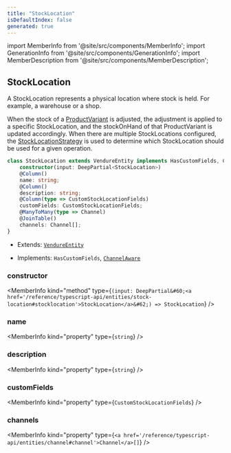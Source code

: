 ```yaml
---
title: "StockLocation"
isDefaultIndex: false
generated: true
---
```

<!-- This file was generated from the Vendure source. Do not modify. Instead, re-run the "docs:build" script -->
import MemberInfo from '@site/src/components/MemberInfo';
import GenerationInfo from '@site/src/components/GenerationInfo';
import MemberDescription from '@site/src/components/MemberDescription';


## StockLocation

<GenerationInfo sourceFile="packages/core/src/entity/stock-location/stock-location.entity.ts" sourceLine="21" packageName="@vendure/core" />

A StockLocation represents a physical location where stock is held. For example, a warehouse or a shop.

When the stock of a <a href='/reference/typescript-api/entities/product-variant#productvariant'>ProductVariant</a> is adjusted, the adjustment is applied to a specific StockLocation,
and the stockOnHand of that ProductVariant is updated accordingly. When there are multiple StockLocations
configured, the <a href='/reference/typescript-api/products-stock/stock-location-strategy#stocklocationstrategy'>StockLocationStrategy</a> is used to determine which StockLocation should be used for
a given operation.

```ts title="Signature"
class StockLocation extends VendureEntity implements HasCustomFields, ChannelAware {
    constructor(input: DeepPartial<StockLocation>)
    @Column()
    name: string;
    @Column()
    description: string;
    @Column(type => CustomStockLocationFields)
    customFields: CustomStockLocationFields;
    @ManyToMany(type => Channel)
    @JoinTable()
    channels: Channel[];
}
```
* Extends: <code><a href='/reference/typescript-api/entities/vendure-entity#vendureentity'>VendureEntity</a></code>


* Implements: <code>HasCustomFields</code>, <code><a href='/reference/typescript-api/entities/interfaces#channelaware'>ChannelAware</a></code>



<div className="members-wrapper">

### constructor

<MemberInfo kind="method" type={`(input: DeepPartial&#60;<a href='/reference/typescript-api/entities/stock-location#stocklocation'>StockLocation</a>&#62;) => StockLocation`}   />


### name

<MemberInfo kind="property" type={`string`}   />


### description

<MemberInfo kind="property" type={`string`}   />


### customFields

<MemberInfo kind="property" type={`CustomStockLocationFields`}   />


### channels

<MemberInfo kind="property" type={`<a href='/reference/typescript-api/entities/channel#channel'>Channel</a>[]`}   />




</div>
